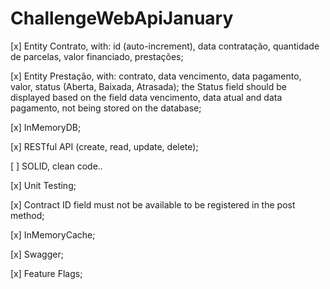 # ChallengeWebApiJanuary

 [x] Entity Contrato, with: id (auto-increment), data contratação, quantidade de parcelas, valor financiado, prestações;
 
 [x] Entity Prestação, with: contrato, data vencimento, data pagamento, valor, status (Aberta, Baixada, Atrasada);
 the Status field should be displayed based on the field data vencimento, data atual and data pagamento, not being stored on the database;
 
 [x] InMemoryDB;
 
 [x] RESTful API (create, read, update, delete);
 
 [ ] SOLID, clean code..
 
 [x] Unit Testing;
 
 [x] Contract ID field must not be available to be registered in the post method;
 
 [x] InMemoryCache;
 
 [x] Swagger;
 
 [x] Feature Flags;
